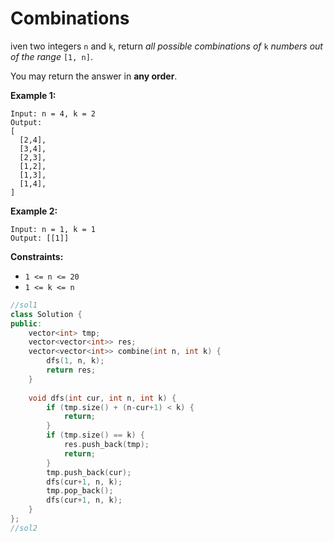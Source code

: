# Combinations

iven two integers `n` and `k`, return *all possible combinations of* `k` *numbers out of the range* `[1, n]`.

You may return the answer in **any order**.

 

**Example 1:**

```
Input: n = 4, k = 2
Output:
[
  [2,4],
  [3,4],
  [2,3],
  [1,2],
  [1,3],
  [1,4],
]
```

**Example 2:**

```
Input: n = 1, k = 1
Output: [[1]]
```

 

**Constraints:**

- `1 <= n <= 20`
- `1 <= k <= n`

```c++
//sol1
class Solution {
public:
    vector<int> tmp;
    vector<vector<int>> res;
    vector<vector<int>> combine(int n, int k) {
        dfs(1, n, k);
        return res;
    }
    
    void dfs(int cur, int n, int k) {
        if (tmp.size() + (n-cur+1) < k) {
            return;
        }
        if (tmp.size() == k) {
            res.push_back(tmp);
            return;
        }
        tmp.push_back(cur);
        dfs(cur+1, n, k);
        tmp.pop_back();
        dfs(cur+1, n, k);
    }
};
//sol2
```


